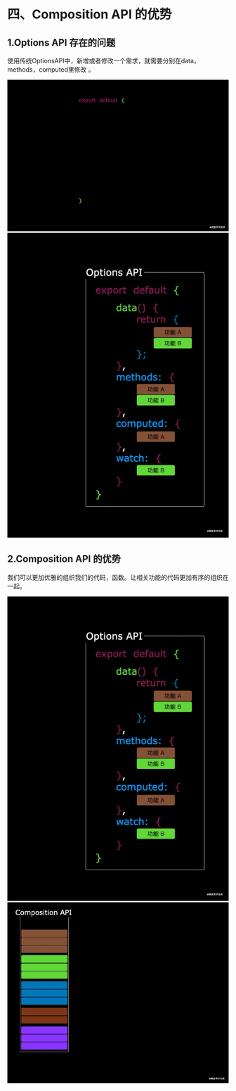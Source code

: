 
# 四、Composition API 的优势

## 1.Options API 存在的问题

使用传统OptionsAPI中，新增或者修改一个需求，就需要分别在data，methods，computed里修改 。

![before](./img/1.gif)
![before edit](./img/2.gif)

## 2.Composition API 的优势

我们可以更加优雅的组织我们的代码，函数。让相关功能的代码更加有序的组织在一起。

![after](./img/3.gif)
![after edit](./img/4.gif)

<style lang="css" scoped>
  img[src$='#vueLeft'] {
    width: 50%;
  }
  img[src$='#vueRight'] {
    width: 50%;
  }
</style>
